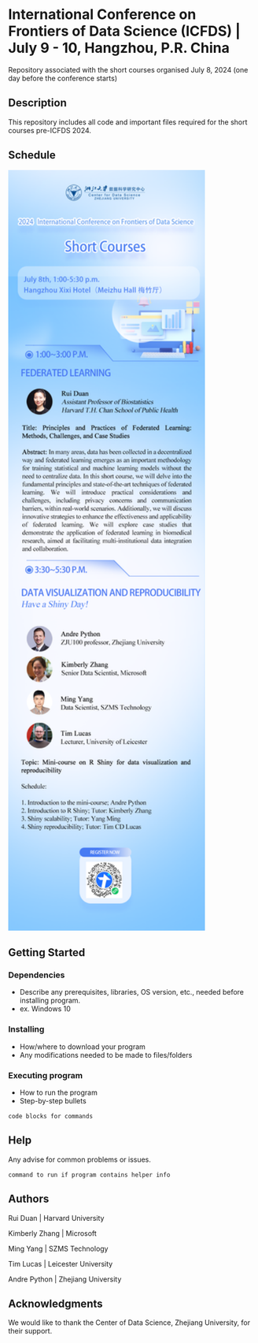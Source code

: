# International Conference on Frontiers of Data Science (ICFDS) |  July 9 - 10, Hangzhou, P.R. China
Repository associated with the short courses organised July 8, 2024 (one day before the conference starts)

## Description
This repository includes all code and important files required for the short courses pre-ICFDS 2024.

## Schedule

<img src="https://github.com/andrepython/ICFDS/blob/main/schedule.png" alt="schedule" width="400"/>

## Getting Started

### Dependencies

* Describe any prerequisites, libraries, OS version, etc., needed before installing program.
* ex. Windows 10

### Installing

* How/where to download your program
* Any modifications needed to be made to files/folders

### Executing program

* How to run the program
* Step-by-step bullets
```
code blocks for commands
```

## Help

Any advise for common problems or issues.
```
command to run if program contains helper info
```

## Authors

Rui Duan | Harvard University

Kimberly Zhang | Microsoft

Ming Yang | SZMS Technology

Tim Lucas | Leicester University

Andre Python | Zhejiang University


## Acknowledgments

We would like to thank the Center of Data Science, Zhejiang University, for their support.
